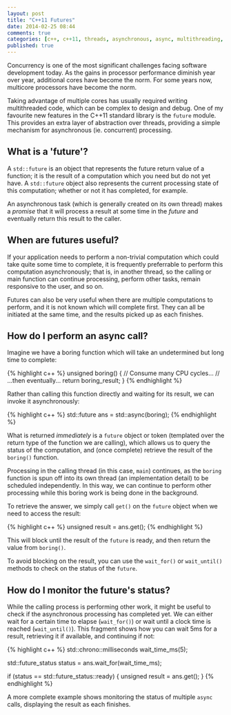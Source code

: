 ```yaml
---
layout: post
title: "C++11 Futures"
date: 2014-02-25 08:44
comments: true
categories: [c++, c++11, threads, asynchronous, async, multithreading, futures]
published: true
---
```


Concurrency is one of the most significant challenges facing software
development today.  As the gains in processor performance diminish year over
year, additional cores have become the norm.  For some years now, multicore
processors have become the norm.

Taking advantage of multiple cores has usually required writing multithreaded
code, which can be complex to design and debug.  One of my favourite new
features in the C++11 standard library is the `future` module.  This provides
an extra layer of abstraction over threads, providing a simple mechanism
for asynchronous (ie. concurrent) processing.

<!-- more -->

## What is a 'future'?

A `std::future` is an object that represents the future return value of a
function; it is the result of a computation which you need but do not yet have.
A `std::future` object also represents the current processing state of this
computation; whether or not it has completed, for example.

An asynchronous task (which is generally created on its own thread) makes a
*promise* that it will process a result at some time in the *future* and
eventually return this result to the caller.

## When are futures useful?

If your application needs to perform a non-trivial computation which could take
quite some time to complete, it is frequently preferrable to perform this
computation asynchronously; that is, in another thread, so the calling or main
function can continue processing, perform other tasks, remain responsive to the
user, and so on.

Futures can also be very useful when there are multiple computations to perform,
and it is not known which will complete first.  They can all be initiated at the
same time, and the results picked up as each finishes.

## How do I perform an async call?

Imagine we have a boring function which will take an undetermined but long time
to complete:

{% highlight c++ %}
unsigned boring()
{
    // Consume many CPU cycles...
    // ...then eventually...
    return boring_result;
}
{% endhighlight %}

Rather than calling this function directly and waiting for its result, we can
invoke it asynchronously:

{% highlight c++ %}
std::future<unsigned> ans = std::async(boring);
{% endhighlight %}

What is returned *immediately* is a `future` object or token (templated over the
return type of the function we are calling), which allows us to query the status
of the computation, and (once complete) retrieve the result of the `boring()`
function.

Processing in the calling thread (in this case, `main`) continues, as the
`boring` function is spun off into its own thread (an implementation detail) to
be scheduled independently.  In this way, we can continue to perform other
processing while this boring work is being done in the background.

To retrieve the answer, we simply call `get()` on the `future` object when we
need to access the result:

{% highlight c++ %}
unsigned result = ans.get();
{% endhighlight %}

This will block until the result of the `future` is ready, and then return
the value from `boring()`.

To avoid blocking on the result, you can use the `wait_for()` or `wait_until()`
methods to check on the status of the `future`.

## How do I monitor the future's status?

While the calling process is performing other work, it might be useful to check
if the asynchronous processing has completed yet.  We can either wait for
a certain time to elapse (`wait_for()`) or wait until a clock time is reached
(`wait_until()`).  This fragment shows how you can wait 5ms for a result,
retrieving it if available, and continuing if not:

{% highlight c++ %}
std::chrono::milliseconds wait_time_ms(5);

std::future_status status = ans.wait_for(wait_time_ms);

if (status == std::future_status::ready)
{
    unsigned result = ans.get();
}
{% endhighlight %}

A more complete example shows monitoring the status of multiple `async` calls,
displaying the result as each finishes.
